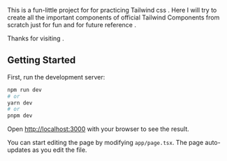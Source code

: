 This is a fun-little project for for practicing Tailwind css . Here I will try to create all the important components of official Tailwind Components from scratch just for fun and for future reference .

Thanks for visiting .

## Getting Started

First, run the development server:

```bash
npm run dev
# or
yarn dev
# or
pnpm dev
```

Open [http://localhost:3000](http://localhost:3000) with your browser to see the result.

You can start editing the page by modifying `app/page.tsx`. The page auto-updates as you edit the file.
